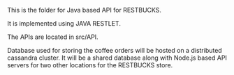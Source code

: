 This is the folder for Java based API for RESTBUCKS. 

It is implemented using JAVA RESTLET. 


The APIs are located in src/API. 


Database used for storing the coffee orders will be hosted on a distributed cassandra cluster. It will be a shared database along with Node.js based API servers for two other locations for the RESTBUCKS store. 
